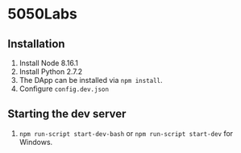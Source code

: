 #  5050Labs

## Installation
1. Install Node 8.16.1
2. Install Python 2.7.2
3. The DApp can be installed via `npm install`.
4. Configure `config.dev.json`


##  Starting the dev server

1.  `npm run-script start-dev-bash` or `npm run-script start-dev` for Windows.
